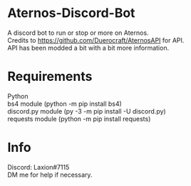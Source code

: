 # Aternos-Discord-Bot
A discord bot to run or stop or more on Aternos.  
Credits to https://github.com/Duerocraft/AternosAPI for API.  
API has been modded a bit with a bit more information.  

# Requirements
Python  
bs4 module (python -m pip install bs4)  
discord.py module (py -3 -m pip install -U discord.py)  
requests module (python -m pip install requests)  

# Info
Discord: Laxion#7115  
DM me for help if necessary.
